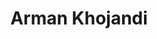 ---
title: "Arman Khojandi"
presenter_id: arman_khojandi
position: Postbac IRTA
start_date: 
end_date: 2021
email: 
phone: 
photo: assets/images/arman_framed.png
status: former
layout: member 
---